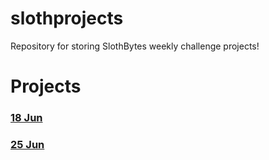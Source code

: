 # slothprojects
Repository for storing SlothBytes weekly challenge projects!

# Projects

### [18 Jun](https://github.com/IshanKumar22/slothprojects/tree/main/move)

### [25 Jun](https://github.com/IshanKumar22/slothprojects/tree/main/makeBox)
